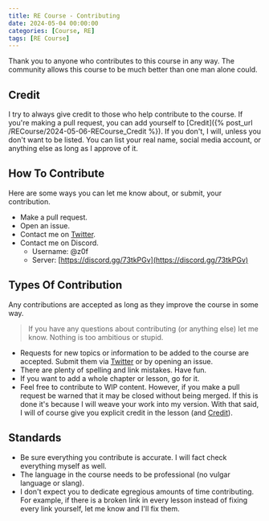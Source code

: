 ```yaml
---
title: RE Course - Contributing
date: 2024-05-04 00:00:00
categories: [Course, RE]
tags: [RE Course]
---
```


Thank you to anyone who contributes to this course in any way. The community allows this course to be much better than one man alone could.

## Credit

I try to always give credit to those who help contribute to the course. If you're making a pull request, you can add yourself to [Credit]({% post_url /RECourse/2024-05-06-RECourse_Credit %}). If you don't, I will, unless you don't want to be listed. You can list your real name, social media account, or anything else as long as I approve of it.

## How To Contribute

Here are some ways you can let me know about, or submit, your contribution.

* Make a pull request.
* Open an issue.
* Contact me on [Twitter](https://twitter.com/0xZ0F).
* Contact me on Discord.
    * Username: @z0f
    * Server: [https://discord.gg/73tkPGv](https://discord.gg/73tkPGv)

## Types Of Contribution

Any contributions are accepted as long as they improve the course in some way.

> If you have any questions about contributing (or anything else) let me know. Nothing is too ambitious or stupid.

* Requests for new topics or information to be added to the course are accepted. Submit them via [Twitter](https://twitter.com/0xZ0F) or by opening an issue.
* There are plenty of spelling and link mistakes. Have fun.
* If you want to add a whole chapter or lesson, go for it.
* Feel free to contribute to WIP content. However, if you make a pull request be warned that it may be closed without being merged. If this is done it's because I will weave your work into my version. With that said, I will of course give you explicit credit in the lesson (and [Credit](
)).

## Standards

* Be sure everything you contribute is accurate. I will fact check everything myself as well.
* The language in the course needs to be professional (no vulgar language or slang). 
* I don't expect you to dedicate egregious amounts of time contributing. For example, if there is a broken link in every lesson instead of fixing every link yourself, let me know and I'll fix them.
